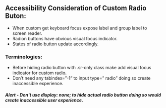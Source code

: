 ## Accessibility Consideration of Custom Radio Buton:

* When custom get keyboard focus expose label and group label to screen reader.
* Radion buttons have obvious visual focus indicator.
* States of radio button update accordingly.

### Terminologies:
* Before hiding radio button with .sr-only class make add visual focus indicator for custom radio.
* Don’t need any tabindex=”-1” to input type=” radio” doing so create inaccessible experience.
##### Alert - Don't use display: none; to hide actual radio button doing so would create inaccessible user experience.
